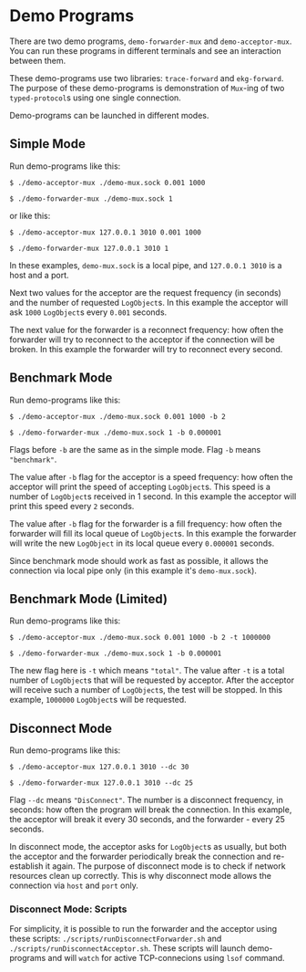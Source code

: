 # Demo Programs

There are two demo programs, `demo-forwarder-mux` and `demo-acceptor-mux`. You can run these programs in different terminals and see an interaction between them.

These demo-programs use two libraries: `trace-forward` and `ekg-forward`. The purpose of these demo-programs is demonstration of `Mux`-ing of two `typed-protocol`s using one single connection.

Demo-programs can be launched in different modes.

## Simple Mode

Run demo-programs like this:

```
$ ./demo-acceptor-mux ./demo-mux.sock 0.001 1000
```

```
$ ./demo-forwarder-mux ./demo-mux.sock 1
```

or like this:

```
$ ./demo-acceptor-mux 127.0.0.1 3010 0.001 1000
```

```
$ ./demo-forwarder-mux 127.0.0.1 3010 1
```

In these examples, `demo-mux.sock` is a local pipe, and `127.0.0.1 3010` is a host and a port.

Next two values for the acceptor are the request frequency (in seconds) and the number of requested `LogObject`s. In this example the acceptor will ask `1000` `LogObject`s every `0.001` seconds.

The next value for the forwarder is a reconnect frequency: how often the forwarder will try to reconnect to the acceptor if the connection will be broken. In this example the forwarder will try to reconnect every second.

## Benchmark Mode

Run demo-programs like this:

```
$ ./demo-acceptor-mux ./demo-mux.sock 0.001 1000 -b 2
```

```
$ ./demo-forwarder-mux ./demo-mux.sock 1 -b 0.000001
```

Flags before `-b` are the same as in the simple mode. Flag `-b` means `"benchmark"`.

The value after `-b` flag for the acceptor is a speed frequency: how often the acceptor will print the speed of accepting `LogObject`s. This speed is a number of `LogObject`s received in 1 second. In this example the acceptor will print this speed every `2` seconds.

The value after `-b` flag for the forwarder is a fill frequency: how often the forwarder will fill its local queue of `LogObject`s. In this example the forwarder will write the new `LogObject` in its local queue every `0.000001` seconds.

Since benchmark mode should work as fast as possible, it allows the connection via local pipe only (in this example it's `demo-mux.sock`).

## Benchmark Mode (Limited)

Run demo-programs like this:

```
$ ./demo-acceptor-mux ./demo-mux.sock 0.001 1000 -b 2 -t 1000000
```

```
$ ./demo-forwarder-mux ./demo-mux.sock 1 -b 0.000001
```

The new flag here is `-t` which means `"total"`. The value after `-t` is a total number of `LogObject`s that will be requested by acceptor. After the acceptor will receive such a number of `LogObject`s, the test will be stopped. In this example, `1000000` `LogObject`s will be requested.

## Disconnect Mode

Run demo-programs like this:

```
$ ./demo-acceptor-mux 127.0.0.1 3010 --dc 30
```

```
$ ./demo-forwarder-mux 127.0.0.1 3010 --dc 25
```

Flag `--dc` means `"DisConnect"`. The number is a disconnect frequency, in seconds: how often the program will break the connection. In this example, the acceptor will break it every 30 seconds, and the forwarder - every 25 seconds.

In disconnect mode, the acceptor asks for `LogObject`s as usually, but both the acceptor and the forwarder periodically break the connection and re-establish it again. The purpose of disconnect mode is to check if network resources clean up correctly. This is why disconnect mode allows the connection via `host` and `port` only.

### Disconnect Mode: Scripts

For simplicity, it is possible to run the forwarder and the acceptor using these scripts: `./scripts/runDisconnectForwarder.sh` and `./scripts/runDisconnectAcceptor.sh`. These scripts will launch demo-programs and will `watch` for active TCP-connecions using `lsof` command.
